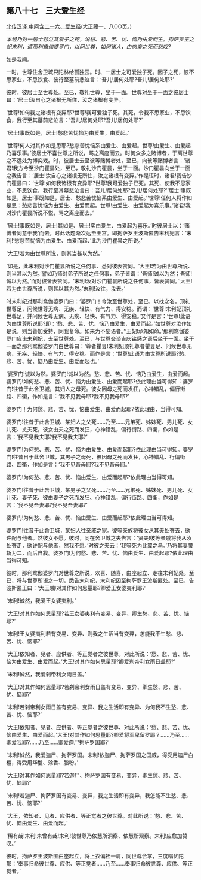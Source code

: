 ## 第八十七　三大爱生经

[北传汉译 中阿含二一六、爱生经](https://github.com/gwsice/buddhism/blob/master/%E6%97%A9%E6%9C%9F/%E4%B8%AD%E9%98%BF%E5%90%AB%E7%BB%8F/60.md)(大正藏一、八OO页。)

*本经乃对一居士悲泣其爱子之死，说愁、悲、苦、忧、恼乃由爱而生。拘萨罗王之妃末利，遣那利鸯伽婆罗门，以问世尊，如何诸人，由肉亲之死而悲叹?*

如是我闻。

一时，世尊住舍卫城只陀林给孤独园。时、一居士之可爱独子死。因子之死，彼不思家业，不思饮食、彼行至墓前悲泣言：‘吾儿!居何处耶?吾儿!居何处耶?’

彼时，彼居士至世尊处。至已，敬礼世尊，坐于一面。世尊对坐于一面之彼居士曰：‘居士!汝自心之诸根无所住，汝之诸根有变异。’

‘世尊!如何我之诸根有变异耶?世尊!我可爱独子死。其死，令我不思家业，不思饮食，我行至其墓前悲泣言：‘吾儿!居何处耶?吾儿!居何处耶?’

‘居士!事既如是，居士!愁悲苦忧恼为由爱生，由爱起。’

‘世尊!何人对其作如是思耶?愁悲苦忧恼系由爱生、由爱起。世尊!由爱生、由爱起乃喜乐事。’彼居士不喜世尊之所说，骂之离座而去。时何众多之赌博者，于离世尊之不远处为博奕戏。时，彼居士去至彼等赌博者处，至已，向彼等赌博者言：‘诸君!我方今至沙门瞿昙处，至已，敬礼沙门瞿昙，坐于一面。沙门瞿昙向坐于一面之我告言：‘居士!汝自心之诸根无所住，汝之诸根有变异。’作是语时，诸君!我告沙门瞿昙曰：‘世尊!如何我诸根有变异耶?世尊!我可爱独子已死。其死、使我不思家业，不思饮食，我行至其墓悲泣言曰：吾儿!居何处耶?吾儿!居何处耶?’‘居士!事既如是，居士!事既如是，居士、愁悲苦忧恼系由爱生、由爱起。’‘世尊!任何人将作如是思：愁悲苦忧恼为由爱生、由爱而起。世尊!由爱生、由爱起为喜乐事。’诸君!我对沙门瞿昙所说不悦，骂之离座而去。’

‘居士!事既如是、居士!其如是、居士!实由爱生、由爱起为喜乐。’时彼居士以：‘赌博者同意于我’而去。时此话题渐次达至王宫。即拘萨罗王波斯匿告末利妃言：‘末利!‘愁悲苦忧恼为由爱生、由爱而起、’此为沙门瞿昙之所说。’

‘大王!若为由世尊所说，则其当甚以为然。’

‘如是，此末利对沙门瞿昙所说之任何事、悉对彼表赞同。‘大王!若为由世尊所说、则当甚以为然。’譬如乃师对弟子所说之任何事，弟子皆谓：‘吾师!诚以为然；吾师!诚以为然。’而对彼皆表赞同。‘末利!汝对沙门瞿昙所说之任何事，皆表赞同。’‘大王!若为由世尊所说，则甚以其为然。’末利!汝往，汝去。’

时未利妃对那利鸯伽婆罗门曰：‘婆罗门！今汝至世尊处，至已，以找之名，顶礼世尊足，问候世尊无病、无疾、轻快、有气力、得安稳。而谓：‘世尊!末利妃顶礼世尊足，并问候世尊无病、无疾、轻快、有气力、得安稳。’又作是言：‘世尊!此语为由世尊所说耶?即：‘愁、悲、苦、忧、恼乃由爱生，由爱而起。’如世尊对汝作如是说，则当善加受持，同我复命。如来为不妄语者。’‘王妃!承知如命。’那利鸯伽婆罗门应诺未利妃，去至世尊处。至已，与世尊交谈吉庆铭感之语后坐于一面。坐于一面之那利鸯伽婆罗门白世尊曰：‘尊者瞿昙!末利妃顶礼尊者瞿昙足、问候世尊无病、无疾、轻快、有气力、得安稳。而作是言：‘世尊!此语为由世尊所说耶?愁、悲、苦、忧、恼乃由爱生、由爱而起也。’

‘婆罗门!诚以为然。婆罗门!诚以为然。愁、悲、苦、忧、恼乃由爱生，由爱而起。婆罗门!如何愁、悲、苦、忧、恼为由爱生、由爱而起耶?依此理由当可得知：婆罗门!往昔于此舍卫城，其妇人之母死。彼女因母之死而发狂，心神错乱，偏行街路、四衢，作如是言：‘我不见我母耶?我不见我母耶?’

婆罗门！为何愁、悲、苦、忧、恼由爱生、由爱而起耶?依此理由，当得可知。

婆罗门!往昔于此舍卫城、某妇人之父死……乃至……兄弟死、姊妹死、男儿死、女儿死、丈夫死，彼女由夫之死而发狂，心神错乱，偏行街路、四衢，作如是言：‘我不见我夫耶?我不见我夫耶?’

婆罗门!为何愁、悲、苦、忧、恼为由爱生、由爱而起耶?依此理由当可得知。婆罗门!往昔日于此舍卫城，其男子之母死，彼因母之死而发狂，心神错乱、行偏街路、四衢，作如是言：‘我不见吾母耶?我不见吾母耶。’

婆罗门!为何愁、悲、苦、忧、恼由爱生、由爱而起耶?依此理由当得可知。

婆罗门!往昔于此舍卫城，某男子之父死……乃至……兄弟死、姊妹死、男儿死、女儿死、妻子死、彼由妻子之死而发狂、心神错乱，偏行街路、四衢，作如是言：‘我不见吾妻耶?我不见吾妻耶?’

婆罗门!为何愁、悲、苦、忧、恼由爱生、由爱而起耶?依此理由当可得知。

婆罗门!往昔于此舍卫城，某妇人往亲戚之家。彼等亲族将彼女从其夫处夺去，欲许配与他者。然彼女不愿。彼时，同在舍卫城之夫告言：‘贤夫!彼等亲戚将我从汝处夺走，欲许配与他者，然我不愿。’时彼之夫云：‘我等死为比翼之鸟。’乃将其妻腰斩为二，而后自戕。婆罗门!为何愁、悲、苦、忧、恼由爱生、由爱起耶?依此理由当得可知。

彼时，那利鸯伽婆罗门对世尊之所说，欢喜、随喜，由座起立、走往末利妃处。至已，将与世尊所语之一切，悉告末利妃，末利妃因至拘萨罗王波斯匿处。至已，告波斯匿王曰：‘大王!卿对其作如何思量耶?卿爱王女婆夷利耶?’

‘末利!诚然，我爱王女婆夷利。’

‘大王!对其作如何思量耶?若王女婆夷利有变易、变异、卿生愁、悲、苦、忧、恼耶?’

‘末利!王女婆夷利若有变易、变异、则我之生活当有变异，怎能我不生愁、悲、苦、忧、恼耶?’

‘大王!依知者、见者、应供者、等正觉者之彼世尊，对此所说：‘愁、悲、苦、忧、恼为由爱生、由爱而起。’大王!对其作如何思量耶?卿爱刹帝利女雨日盖耶?’

‘末利!诚然，我爱刹帝利女雨日盖。’

‘大王!对其作如何思量耶?若刹帝利女雨日盖有变易、变异、卿生愁、悲、苦、忧、恼耶?’

‘末利!若刹帝利女雨日盖有变易、变异、我之生活即有变异、为何我不生愁、悲、苦、忧、恼耶?’

‘大王!依知者、见者、应供者、等正觉者之彼世尊、对此所说：‘愁、悲、苦、忧、恼由爱生、由爱而起。’大王!对其作如何思量耶?卿爱将军卑留罗耶？……乃至……卿爱我耶?……乃至……卿爱迦尸拘萨罗国耶?’

‘末利!诚然，我爱迦尸、拘萨罗国。未利!依迦尸、拘萨罗国之国威，得受用迦尸白檀，得受用华鬘、涂香、脂粉。’

‘大王!对其作如何思量耶?若迦尸、拘萨罗国有变易、变异，卿生愁、悲、苦、忧、恼耶?’

‘末利!若迦尸、拘萨罗国有变易、变异，我之生活即有变异，我怎能不生愁、悲、苦、忧、恼耶?’

‘大王，依知者、见者、应供者、等正觉者之彼世尊。对此所说：‘愁、悲、苦、忧、恼由爱生、由爱而起。’

‘稀有哉!末利!未曾有哉!末利!彼世尊乃依慧所洞察、依慧所观察。末利!应愈加赞叹。’

彼时，拘萨罗王波斯匿由座起立，将上衣偏袒一肩，同世尊合掌，三度唱优陀那：‘奉事归命彼世尊、应供、等正觉者……乃至……奉事归命彼世尊、应供、等正觉者。’
